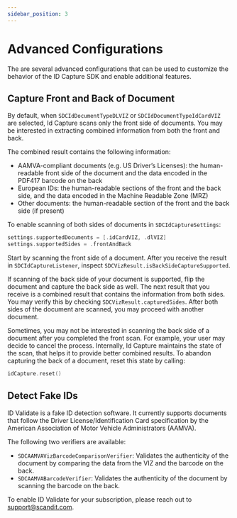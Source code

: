 ```yaml
---
sidebar_position: 3
---
```


# Advanced Configurations

The are several advanced configurations that can be used to customize the behavior of the ID Capture SDK and enable additional features.

## Capture Front and Back of Document

By default, when `SDCIdDocumentTypeDLVIZ` or `SDCIdDocumentTypeIdCardVIZ` are selected, Id Capture scans only the front side of documents. You may be interested in extracting combined information from both the front and back.

The combined result contains the following information:

* AAMVA-compliant documents (e.g. US Driver’s Licenses): the human-readable front side of the document and the data encoded in the PDF417 barcode on the back 
* European IDs: the human-readable sections of the front and the back side, and the data encoded in the Machine Readable Zone (MRZ) 
* Other documents: the human-readable section of the front and the back side (if present)

To enable scanning of both sides of documents in `SDCIdCaptureSettings`:

```swift
settings.supportedDocuments = [.idCardVIZ, .dlVIZ]
settings.supportedSides = .frontAndBack
```

Start by scanning the front side of a document. After you receive the result in `SDCIdCaptureListener`, inspect `SDCVizResult.isBackSideCaptureSupported`. 

If scanning of the back side of your document is supported, flip the document and capture the back side as well. The next result that you receive is a combined result that contains the information from both sides. You may verify this by checking `SDCVizResult.capturedSides`. After both sides of the document are scanned, you may proceed with another document.

Sometimes, you may not be interested in scanning the back side of a document after you completed the front scan. For example, your user may decide to cancel the process. Internally, Id Capture maintains the state of the scan, that helps it to provide better combined results. To abandon capturing the back of a document, reset this state by calling:

```swift
idCapture.reset()
```

## Detect Fake IDs

ID Validate is a fake ID detection software. It currently supports documents that follow the Driver License/Identification Card specification by the American Association of Motor Vehicle Administrators (AAMVA).

The following two verifiers are available:

* `SDCAAMVAVizBarcodeComparisonVerifier`: Validates the authenticity of the document by comparing the data from the VIZ and the barcode on the back.
* `SDCAAMVABarcodeVerifier`: Validates the authenticity of the document by scanning the barcode on the back.

To enable ID Validate for your subscription, please reach out to [support@scandit.com](mailto:support@scandit.com).

